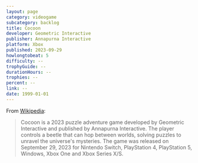 ```yaml
---
layout: page
category: videogame
subcategory: backlog
title: Cocoon
developer: Geometric Interactive
publisher: Annapurna Interactive
platform: Xbox
published: 2023-09-29
howlongtobeat: 5
difficulty: --
trophyGuide: --
durationHours: --
trophies: --
percent: --
link: --
date: 1999-01-01
---
```


From [Wikipedia](https://en.wikipedia.org/wiki/Cocoon_(video_game)):

> Cocoon is a 2023 puzzle adventure game developed by Geometric Interactive and published by Annapurna Interactive. The player controls a beetle that can hop between worlds, solving puzzles to unravel the universe's mysteries. The game was released on September 29, 2023 for Nintendo Switch, PlayStation 4, PlayStation 5, Windows, Xbox One and Xbox Series X/S.
